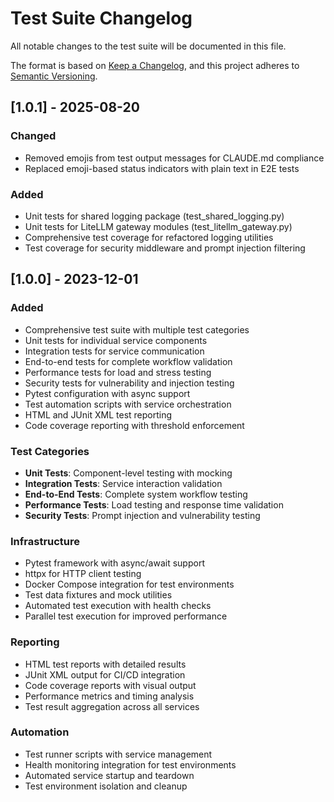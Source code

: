 # Test Suite Changelog

All notable changes to the test suite will be documented in this file.

The format is based on [Keep a Changelog](https://keepachangelog.com/en/1.0.0/),
and this project adheres to [Semantic Versioning](https://semver.org/spec/v2.0.0.html).

## [1.0.1] - 2025-08-20

### Changed
- Removed emojis from test output messages for CLAUDE.md compliance
- Replaced emoji-based status indicators with plain text in E2E tests

### Added
- Unit tests for shared logging package (test_shared_logging.py)
- Unit tests for LiteLLM gateway modules (test_litellm_gateway.py)
- Comprehensive test coverage for refactored logging utilities
- Test coverage for security middleware and prompt injection filtering

## [1.0.0] - 2023-12-01

### Added
- Comprehensive test suite with multiple test categories
- Unit tests for individual service components
- Integration tests for service communication
- End-to-end tests for complete workflow validation
- Performance tests for load and stress testing
- Security tests for vulnerability and injection testing
- Pytest configuration with async support
- Test automation scripts with service orchestration
- HTML and JUnit XML test reporting
- Code coverage reporting with threshold enforcement

### Test Categories
- **Unit Tests**: Component-level testing with mocking
- **Integration Tests**: Service interaction validation
- **End-to-End Tests**: Complete system workflow testing
- **Performance Tests**: Load testing and response time validation
- **Security Tests**: Prompt injection and vulnerability testing

### Infrastructure
- Pytest framework with async/await support
- httpx for HTTP client testing
- Docker Compose integration for test environments
- Test data fixtures and mock utilities
- Automated test execution with health checks
- Parallel test execution for improved performance

### Reporting
- HTML test reports with detailed results
- JUnit XML output for CI/CD integration
- Code coverage reports with visual output
- Performance metrics and timing analysis
- Test result aggregation across all services

### Automation
- Test runner scripts with service management
- Health monitoring integration for test environments
- Automated service startup and teardown
- Test environment isolation and cleanup